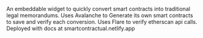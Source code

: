 An embeddable widget to quickly convert smart contracts into traditional legal memorandums. 
Uses Avalanche to Generate its own smart contracts to save and verify each conversion.
Uses Flare to verify etherscan api calls.
Deployed with docs at smartcontractual.netlify.app
